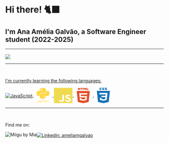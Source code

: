 # Hi there! :black_cat:
## I'm Ana Amélia Galvão, a Software Engineer student (2022-2025)
<a href="https://github.com/ameliagalvao">
  
---
  
<div style="display: inline_block">
  <img align="center" height="180em" src="https://github-readme-stats.vercel.app/api/top-langs/?username=ameliagalvao&layout=compact&langs_count=7&theme=dark"/>
</div>

---

<div style="display: inline_block"><br>
  <p>I'm currently learning the following languages:</p>
  <img align="center" alt="JavaScript" height="50" width="60" src="https://cdn.jsdelivr.net/gh/devicons/devicon/icons/kotlin/kotlin-plain-wordmark.svg">
  <img align="center" alt="Python" height="50" width="60" src="https://raw.githubusercontent.com/devicons/devicon/master/icons/python/python-plain-wordmark.svg">
  <img align="center" alt="JavaScript" height="50" width="60" src="https://raw.githubusercontent.com/devicons/devicon/master/icons/javascript/javascript-plain.svg">
  <img align="center" alt="HTML" height="50" width="60" src="https://raw.githubusercontent.com/devicons/devicon/master/icons/html5/html5-plain-wordmark.svg">
  <img align="center" alt="CSS" height="50" width="60" src="https://raw.githubusercontent.com/devicons/devicon/master/icons/css3/css3-plain-wordmark.svg">
</div>
</a>

---

<div style="display: inline_block"><br>
  <p>Find me on:</p>
  <a href="https://www.miahandcrafter.com/atelier" target="_blank"><img align="left" height="100" alt="Miigu by Mia" src="https://www.miahandcrafter.com/atelier/wp-content/uploads/2022/07/miigu_icon.jpg"></a>
  <a href="https://www.linkedin.com/in/ameliamgalvao/?locale=en_US" target="_blank"><img align="center" alt="Linkedin: ameliamgalvao" src="https://img.shields.io/badge/LinkedIn-0077B5?style=for-the-badge&logo=linkedin&logoColor=white"></a>
</div>

